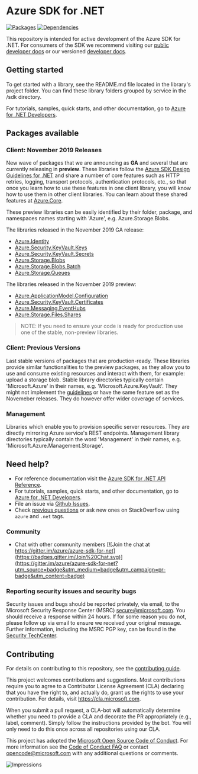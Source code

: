 # Azure SDK for .NET

[![Packages](https://img.shields.io/badge/packages-latest-blue.svg)](https://azure.github.io/azure-sdk/releases/latest/dotnet.html) [![Dependencies](https://img.shields.io/badge/dependencies-analyzed-blue.svg)](https://azuresdkartifacts.blob.core.windows.net/azure-sdk-for-net/dependencies/dependencies.html)

This repository is intended for active development of the Azure SDK for .NET. For consumers of the SDK we recommend visiting our [public developer docs](https://docs.microsoft.com/en-us/dotnet/azure/) or our versioned [developer docs](https://azure.github.io/azure-sdk-for-net).

## Getting started

To get started with a library, see the README.md file located in the library's project folder. You can find these library folders grouped by service in the /sdk directory.

For tutorials, samples, quick starts, and other documentation, go to [Azure for .NET Developers](https://docs.microsoft.com/en-us/dotnet/azure/).

## Packages available

### Client: November 2019 Releases
New wave of packages that we are announcing as **GA** and several that are currently releasing in **preview**. These libraries follow the [Azure SDK Design Guidelines for .NET](https://azure.github.io/azure-sdk/dotnet/guidelines/) and share a number of core features such as HTTP retries, logging, transport protocols, authentication protocols, etc., so that once you learn how to use these features in one client library, you will know how to use them in other client libraries. You can learn about these shared features at [Azure.Core](/sdk/core/Azure.Core/README.md).

These preview libraries can be easily identified by their folder, package, and namespaces names starting with 'Azure', e.g. Azure.Storage.Blobs.

The libraries released in the November 2019 GA release:
* [Azure.Identity](https://github.com/Azure/azure-sdk-for-net/tree/master/sdk/identity/Azure.Identity/README.md)
* [Azure.Security.KeyVault.Keys](https://github.com/Azure/azure-sdk-for-net/blob/master/sdk/keyvault/Azure.Security.KeyVault.Keys/README.md)
* [Azure.Security.KeyVault.Secrets](https://github.com/Azure/azure-sdk-for-net/blob/master/sdk/keyvault/Azure.Security.KeyVault.Secrets/README.md)
* [Azure.Storage.Blobs](https://github.com/Azure/azure-sdk-for-net/blob/master/sdk/storage/Azure.Storage.Blobs/README.md)
* [Azure.Storage.Blobs.Batch](https://github.com/Azure/azure-sdk-for-net/blob/master/sdk/storage/Azure.Storage.Blobs.Batch/README.md)
* [Azure.Storage.Queues](https://github.com/Azure/azure-sdk-for-net/blob/master/sdk/storage/Azure.Storage.Queues/README.md)

The libraries released in the November 2019 preview:
* [Azure.ApplicationModel.Configuration](https://github.com/Azure/azure-sdk-for-net/blob/master/sdk/appconfiguration/Azure.Data.AppConfiguration/README.md)
* [Azure.Security.KeyVault.Certificates](https://github.com/Azure/azure-sdk-for-net/blob/master/sdk/keyvault/Azure.Security.KeyVault.Certificates/README.md)
* [Azure.Messaging.EventHubs](https://github.com/Azure/azure-sdk-for-net/blob/master/sdk/eventhub/Azure.Messaging.EventHubs/README.md)
* [Azure.Storage.Files.Shares](https://github.com/Azure/azure-sdk-for-net/blob/master/sdk/storage/Azure.Storage.Files.Shares/README.md)

> NOTE: If you need to ensure your code is ready for production use one of the stable, non-preview libraries.

### Client: Previous Versions

Last stable versions of packages that are production-ready. These libraries provide similar functionalities to the preview packages, as they allow you to use and consume existing resources and interact with them, for example: upload a storage blob. Stable library directories typically contain 'Microsoft.Azure' in their names, e.g. 'Microsoft.Azure.KeyVault'. They might not implement the [guidelines](https://azure.github.io/azure-sdk/dotnet_introduction.html) or have the same feature set as the Novemeber releases. They do however offer wider coverage of services.

### Management

Libraries which enable you to provision specific server resources. They are directly mirroring Azure service's REST endpoints. Management library directories typically contain the word 'Management' in their names, e.g. 'Microsoft.Azure.Management.Storage'.

## Need help?

* For reference documentation visit the [Azure SDK for .NET API Reference](http://aka.ms/net-docs).
* For tutorials, samples, quick starts, and other documentation, go to [Azure for .NET Developers](https://docs.microsoft.com/en-us/dotnet/azure/).
* File an issue via [Github Issues](https://github.com/Azure/azure-sdk-for-net/issues/new/choose).
* Check [previous questions](https://stackoverflow.com/questions/tagged/azure+.net) or ask new ones on StackOverflow using `azure` and `.net` tags.

### Community

* Chat with other community members [![Join the chat at https://gitter.im/azure/azure-sdk-for-net](https://badges.gitter.im/Join%20Chat.svg)](https://gitter.im/azure/azure-sdk-for-net?utm_source=badge&utm_medium=badge&utm_campaign=pr-badge&utm_content=badge)

### Reporting security issues and security bugs

Security issues and bugs should be reported privately, via email, to the Microsoft Security Response Center (MSRC) <secure@microsoft.com>. You should receive a response within 24 hours. If for some reason you do not, please follow up via email to ensure we received your original message. Further information, including the MSRC PGP key, can be found in the [Security TechCenter](https://www.microsoft.com/msrc/faqs-report-an-issue).

## Contributing
For details on contributing to this repository, see the [contributing guide](CONTRIBUTING.md).

This project welcomes contributions and suggestions. Most contributions require you to agree to a Contributor License Agreement (CLA) declaring that you have the right to, and actually do, grant us the rights to use your contribution. For details, visit
https://cla.microsoft.com.

When you submit a pull request, a CLA-bot will automatically determine whether you need to provide a CLA and decorate the PR appropriately (e.g., label, comment). Simply follow the instructions provided by the bot. You will only need to do this once across all repositories using our CLA.

This project has adopted the [Microsoft Open Source Code of Conduct](https://opensource.microsoft.com/codeofconduct/). For more information see the [Code of Conduct FAQ](https://opensource.microsoft.com/codeofconduct/faq/) or contact [opencode@microsoft.com](mailto:opencode@microsoft.com) with any additional questions or comments.

![Impressions](https://azure-sdk-impressions.azurewebsites.net/api/impressions/azure-sdk-for-net%2FREADME.png)
